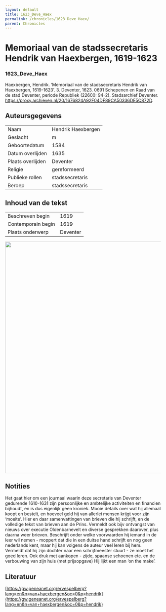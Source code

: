```yaml
---
layout: default
title: 1623_Deve_Haex
permalink: /chronicles/1623_Deve_Haex/
parent: Chronicles
--- 
```



# Memoriaal van de stadssecretaris Hendrik van Haexbergen, 1619-1623 

### 1623_Deve_Haex 

Haexbergen, Hendrik. ‘Memoriaal van de stadssecretaris Hendrik van Haexbergen, 1619-1623’. 3. Deventer, 1623. 0691  Schepenen en Raad van de stad Deventer, periode Republiek (22600: 94-2). Stadsarchief Deventer. https://proxy.archieven.nl/20/1676824A92F04DF89CA50336DE5C872D. 

## Auteursgegevens 

| | | 
| --------------- | --------------- | 
| Naam | Hendrik Haexbergen | 
| Geslacht | m | 
| Geboortedatum | 1584 | 
| Datum overlijden | 1635 | 
| Plaats overlijden | Deventer | 
| Religie | gereformeerd | 
| Publieke rollen | stadssecretaris | 
| Beroep | stadssecretaris | 

## Inhoud van de tekst 

| | | 
| --------------- | --------------- | 
| Beschreven begin | 1619 | 
| Contemporain begin | 1619 | 
| Plaats onderwerp | Deventer | 

[<img src="..\..\barplots_chronicles\1623_Deve_Haex.jpg" width="750"/>](..\..\barplots_chronicles\1623_Deve_Haex.jpg) 

## Notities 

Het gaat hier om een journaal waarin deze secretaris van Deventer gedurende
1610-1631 zijn persoonlijke en ambtelijke activiteiten en financien bijhoudt,
en is dus eigenlijk geen kroniek. Mooie details over wat hij allemaal koopt en
bestelt, en hoeveel geld hij van allerlei mensen krijgt voor zijn ‘moeite’.
Hier en daar samenvattingen van brieven die hij schrijft, en de volledige tekst van brieven aan de Prins. Vermeldt ook bijv ontvangst van nieuws over executie
Oldenbarnevelt en diverse gesprekken daarover, plus daarna weer brieven.
Beschrijft onder welke voorwaarden hij iemand in de leer wil nemen - moppert
dat die in een duitse hand schrijft en nog geen nederlands kent, maar hij kan
volgens de auteur veel leren bij hem. Vermeldt dat hij zijn dochter naar
een schrijfmeester stuurt - ze moet het goed leren. Ook druk met aankopen -
zijde, spaanse schoenen etc. en de verbouwing van zijn huis (met prijsopgave)
Hij lijkt een man ‘on the make’.



## Literatuur 
[https://gw.geneanet.org/ervespelberg?lang=en&n=van+haexbergen&oc=0&p=hendrik](https://gw.geneanet.org/ervespelberg?lang=en&n=van+haexbergen&oc=0&p=hendrik)



